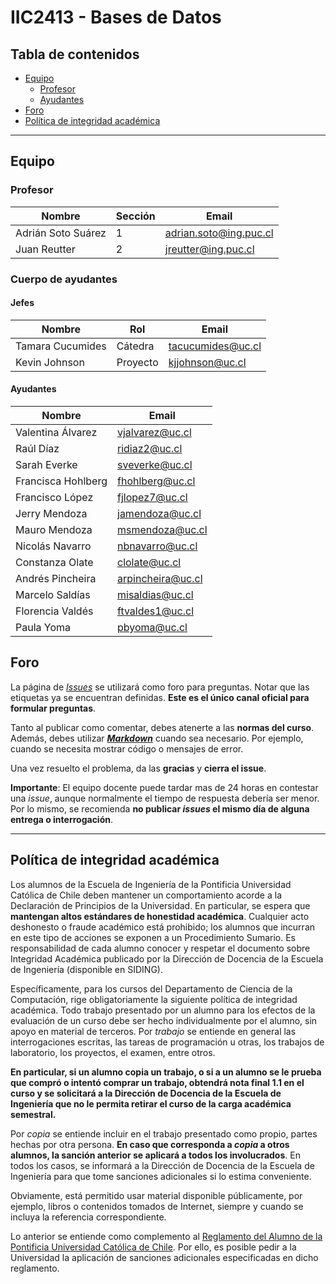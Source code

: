﻿# IIC2413 - Bases de Datos

## Tabla de contenidos

- [Equipo](#equipo)
  - [Profesor](#profesor)
  - [Ayudantes](#ayudantes)
- [Foro](#foro)
- [Política de integridad académica](#política-de-integridad-académica)

---

## Equipo

### Profesor

Nombre              | Sección | Email
------------------- | ------- | ---------------------
Adrián Soto Suárez  | 1       | [adrian.soto@ing.puc.cl]
Juan Reutter        | 2       | [jreutter@ing.puc.cl]

### Cuerpo de ayudantes

#### Jefes

Nombre           | Rol      | Email
-----------------|--------- | ----------------
Tamara Cucumides | Cátedra  | [tacucumides@uc.cl] 
Kevin Johnson    | Proyecto | [kjjohnson@uc.cl]

#### Ayudantes

Nombre                    | Email
------------------------- | ---------------------
Valentina Álvarez         | [vjalvarez@uc.cl]
Raúl Díaz                 | [ridiaz2@uc.cl]
Sarah Everke              | [sveverke@uc.cl]
Francisca Hohlberg        | [fhohlberg@uc.cl]
Francisco López           | [fjlopez7@uc.cl]
Jerry Mendoza             | [jamendoza@uc.cl]
Mauro Mendoza             | [msmendoza@uc.cl]
Nicolás Navarro           | [nbnavarro@uc.cl]
Constanza Olate           | [clolate@uc.cl]
Andrés Pincheira          | [arpincheira@uc.cl]
Marcelo Saldías           | [misaldias@uc.cl]
Florencia Valdés          | [ftvaldes1@uc.cl]
Paula Yoma                | [pbyoma@uc.cl]


[jreutter@ing.puc.cl]: mailto:jreutter@ing.puc.cl
[adrian.soto@ing.puc.cl]: mailto:adrian.soto@ing.puc.cl
[tacucumides@uc.cl]: mailto:tacucumides@uc.cl
[kjjohnson@uc.cl]: mailto:kjjohnson@uc.cl
[vjalvarez@uc.cl]: mailto:[vjalvarez@uc.cl]
[ridiaz2@uc.cl]: mailto:[ridiaz2@uc.cl]
[sveverke@uc.cl]: mailto:[sveverke@uc.cl]
[fhohlberg@uc.cl]: mailto:[fhohlberg@uc.cl]
[fjlopez7@uc.cl]: mailto:[fjlopez7@uc.cl]
[jamendoza@uc.cl]: mailto:[jamendoza@uc.cl]
[msmendoza@uc.cl]: mailto:[msmendoza@uc.cl]
[nbnavarro@uc.cl]: mailto:[nbnavarro@uc.cl]
[clolate@uc.cl]: mailto:[clolate@uc.cl]
[arpincheira@uc.cl]: mailto:[arpincheira@uc.cl]
[misaldias@uc.cl]: mailto:[misaldias@uc.cl]
[ftvaldes1@uc.cl]: mailto:[ftvaldes1@uc.cl]
[pbyoma@uc.cl]: mailto:[pbyoma@uc.cl]

## Foro

La página de [_Issues_](https://github.com/IIC2413/Syllabus-2020-1/issues) se utilizará como foro para preguntas. Notar que las etiquetas ya se encuentran definidas. **Este es el único canal oficial para formular preguntas**.

Tanto al publicar como comentar, debes atenerte a las **normas del curso**. Además, debes utilizar **[_Markdown_](https://github.com/adam-p/markdown-here/wiki/Markdown-Cheatsheet#code)** cuando sea necesario. Por ejemplo, cuando se necesita mostrar código o mensajes de error.

Una vez resuelto el problema, da las **gracias** y **cierra el issue**.

**Importante**: El equipo docente puede tardar mas de 24 horas en contestar una _issue_, aunque normalmente el tiempo de respuesta debería ser menor. Por lo mismo, se recomienda **no publicar _issues_ el mismo día de alguna entrega o interrogación**.


---

## Política de integridad académica

Los alumnos de la Escuela de Ingeniería de la Pontificia Universidad Católica de Chile deben mantener un comportamiento acorde a la Declaración de Principios de la Universidad.  En particular, se espera que **mantengan altos estándares de honestidad académica**.  Cualquier acto deshonesto o fraude académico está prohibido; los alumnos que incurran en este tipo de acciones se exponen a un Procedimiento Sumario. Es responsabilidad de cada alumno conocer y respetar el documento sobre Integridad Académica publicado por la Dirección de Docencia de la Escuela de Ingeniería (disponible en SIDING).

Específicamente, para los cursos del Departamento de Ciencia de la Computación, rige obligatoriamente la siguiente política de integridad académica. Todo trabajo presentado por un alumno para los efectos de la evaluación de un curso debe ser hecho individualmente por el alumno, sin apoyo en material de terceros.  Por _trabajo_ se entiende en general las interrogaciones escritas, las tareas de programación u otras, los trabajos de laboratorio, los proyectos, el examen, entre otros.

**En particular, si un alumno copia un trabajo, o si a un alumno se le prueba que compró o intentó comprar un trabajo, obtendrá nota final 1.1 en el curso y se solicitará a la Dirección de Docencia de la Escuela de Ingeniería que no le permita retirar el curso de la carga académica semestral.**

Por _copia_ se entiende incluir en el trabajo presentado como propio, partes hechas por otra persona.  **En caso que corresponda a _copia_ a otros alumnos, la sanción anterior se aplicará a todos los involucrados**.  En todos los casos, se informará a la Dirección de Docencia de la Escuela de Ingeniería para que tome sanciones adicionales si lo estima conveniente.

Obviamente, está permitido usar material disponible públicamente, por ejemplo, libros o contenidos tomados de Internet, siempre y cuando se incluya la referencia correspondiente.

Lo anterior se entiende como complemento al [Reglamento del Alumno de la Pontificia Universidad Católica de Chile].  Por ello, es posible pedir a la Universidad la aplicación de sanciones adicionales especificadas en dicho reglamento.

[Reglamento del Alumno de la Pontificia Universidad Católica de Chile]: http://admisionyregistros.uc.cl/alumnos/informacion-academica/reglamentos-estudiantiles
